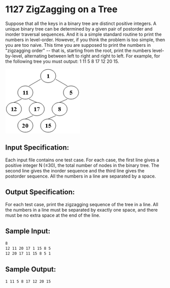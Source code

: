 # 1127 ZigZagging on a Tree
Suppose that all the keys in a binary tree are distinct positive integers. A unique binary tree can be determined by a given pair of postorder and inorder traversal sequences. And it is a simple standard routine to print the numbers in level-order. However, if you think the problem is too simple, then you are too naive. This time you are supposed to print the numbers in "zigzagging order" -- that is, starting from the root, print the numbers level-by-level, alternating between left to right and right to left. For example, for the following tree you must output: 1 11 5 8 17 12 20 15.

![zigzag.jpg](../materials/1127.jpg)

## Input Specification:
Each input file contains one test case. For each case, the first line gives a positive integer N (≤30), the total number of nodes in the binary tree. The second line gives the inorder sequence and the third line gives the postorder sequence. All the numbers in a line are separated by a space.

## Output Specification:
For each test case, print the zigzagging sequence of the tree in a line. All the numbers in a line must be separated by exactly one space, and there must be no extra space at the end of the line.

## Sample Input:
    8
    12 11 20 17 1 15 8 5
    12 20 17 11 15 8 5 1

## Sample Output:
    1 11 5 8 17 12 20 15